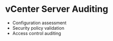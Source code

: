 # vCenter Server Auditing
- Configuration assessment
- Security policy validation
- Access control auditing
